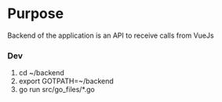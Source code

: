 # Purpose

Backend of the application is an API to receive calls from VueJs

### Dev
 1. cd ~/backend
 2. export GOTPATH=~/backend
 3. go run src/go_files/*.go


 